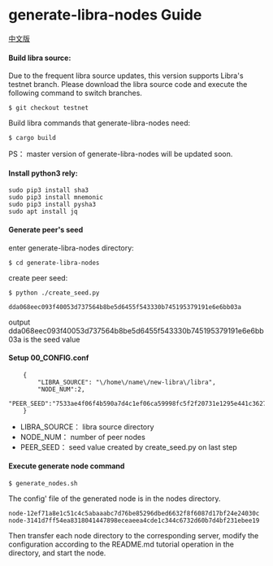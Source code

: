 
# generate-libra-nodes Guide

[中文版](README_cn.md)


#### Build libra source:

Due to the frequent libra source updates, this version supports Libra's testnet branch. Please download the libra source code and execute the following command to switch branches.


    $ git checkout testnet

Build libra commands that  generate-libra-nodes need:

    $ cargo build

PS： master version of generate-libra-nodes will be updated soon.


#### Install python3 rely:

	sudo pip3 install sha3
	sudo pip3 install mnemonic
	sudo pip3 install pysha3
	sudo apt install jq

#### Generate peer's seed

enter generate-libra-nodes directory:

    $ cd generate-libra-nodes

create peer seed:

	$ python ./create_seed.py
	
	dda068eec093f40053d737564b8be5d6455f543330b745195379191e6e6bb03a

output dda068eec093f40053d737564b8be5d6455f543330b745195379191e6e6bb03a is the seed value

#### Setup 00_CONFIG.conf

        {
            "LIBRA_SOURCE": "\/home\/name\/new-libra\/libra",
            "NODE_NUM":2,
            "PEER_SEED":"7533ae4f06f4b590a7d4c1ef06ca59998fc5f2f20731e1295e441c36277d4e32"
        }


- LIBRA_SOURCE： libra source directory
- NODE_NUM： number of peer nodes
- PEER_SEED： seed value created by create_seed.py on last step

#### Execute generate node command 

	$ generate_nodes.sh

The config' file of the generated node is in the nodes directory.

    node-12ef71a8e1c51c4c5abaaabc7d76be85296dbed6632f8f6087d17bf24e24030c
    node-3141d7ff54ea8318041447898eceaeea4cde1c344c6732d60b7d4bf231ebee19

Then transfer each node directory to the corresponding server, modify the configuration according to the README.md tutorial operation in the directory, and start the node.


